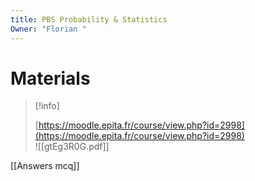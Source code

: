 ```yaml
---
title: PBS Probability & Statistics
Owner: "Florian "
---
```

# Materials

> [!info]  
>  
> [https://moodle.epita.fr/course/view.php?id=2998](https://moodle.epita.fr/course/view.php?id=2998)  
![[gtEg3R0G.pdf]]

[[Answers mcq]]

